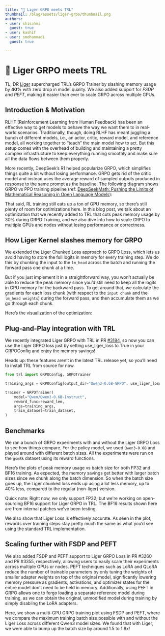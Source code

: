 ```yaml
---
title: "🐯 Liger GRPO meets TRL" 
thumbnail: /blog/assets/liger-grpo/thumbnail.png
authors:
- user: shisahni
  guest: true
- user: kashif
- user: smohammadi
  guest: true

---
```


# 🐯 Liger GRPO meets TRL

TL; DR
[Liger](https://github.com/linkedin/Liger-Kernel) supercharged TRL’s GRPO Trainer by slashing memory usage by **40%** with zero drop in model quality. We also added support for *FSDP* and *PEFT*, making it easier than ever to scale GRPO across multiple GPUs. 

## Introduction & Motivation


RLHF (Reinforcement Learning from Human Feedback) has been an effective way to get models to behave the way we want them to in real-world scenarios. Traditionally, though, doing RLHF has meant juggling a bunch of different models, i.e., an actor, critic, reward model, and reference model, all working together to “teach” the main model how to act. But this setup comes with the overhead of building and maintaining a pretty complex infrastructure to keep everything running smoothly and make sure all the data flows between them properly.

More recently, DeepSeek’s R1 helped popularize GRPO, which simplifies things quite a bit without losing performance. GRPO gets rid of the critic model and instead uses the average reward of sampled outputs produced in response to the same prompt as the baseline. The following diagram shows GRPO vs PPO training pipeline (ref: [DeepSeekMath: Pushing the Limits of Mathematical Reasoning in Open Language Models](https://huggingface.co/papers/2402.03300)):

That said, RL training still eats up a ton of GPU memory, so there’s still plenty of room for optimizations here. In this blog post, we talk about an optimization that we recently added to TRL that cuts peak memory usage by 30% during GRPO Training, and we also dive into how to scale GRPO to multiple GPUs and nodes without losing performance or correctness.

## How Liger Kernel slashes memory for GRPO


We extended the Liger Chunked Loss approach to GRPO Loss, which lets us avoid having to store the full logits in memory for every training step. We do this by chunking the input to the `lm_head` across the batch and running the forward pass one chunk at a time.

But if you just implement it in a straightforward way, you won’t actually be able to reduce the peak memory since you’d still need to keep all the logits in GPU memory for the backward pass. To get around that, we calculate the gradients for each loss chunk (with respect to the `input chunk` and the `lm_head weights`) during the forward pass, and then accumulate them as we go through each chunk.

Here’s the visualization of the optimization:

## Plug-and-Play integration with TRL

We recently integrated Liger GRPO with TRL in PR [#3184](https://github.com/huggingface/trl/pull/3184), so now you can use the Liger GRPO loss just by setting use_liger_loss to True in your GRPOConfig and enjoy the memory savings! 

Heads up: these features aren’t in the latest TRL release yet, so you’ll need to install TRL from source for now.

```python
from trl import GRPOConfig, GRPOTrainer

training_args = GRPOConfig(output_dir="Qwen3-0.6B-GRPO", use_liger_loss=True)

trainer = GRPOTrainer(
    model="Qwen/Qwen3-0.6B-Instruct",
    reward_func=reward_len,
    args=training_args,
    train_dataset=train_dataset,
)
```

## Benchmarks

We ran a bunch of GRPO experiments with and without the Liger GRPO Loss to see how things compare. For the policy model, we used `Qwen3-0.6B` and played around with different batch sizes. All the experiments were run on the `gsm8k` dataset using its reward functions.

Here’s the plots of peak memory usage vs batch size for both FP32 and BF16 training. As expected, the memory savings get better with larger batch sizes since we chunk along the batch dimension. So when the batch size goes up, the Liger chunked loss ends up using a lot less memory, up to 40% less, compared to the regular (non-liger) version. 

Quick note: Right now, we only support FP32, but we're working on open-sourcing BF16 support for Liger GRPO in TRL. The BF16 results shown here are from internal patches we’ve been testing.

We also show that Liger Loss is effectively accurate. As seen in the plot, rewards over training steps stay pretty much the same as what you’d see using the standard TRL implementation.


## Scaling further with FSDP and PEFT


We also added FSDP and PEFT support to Liger GRPO Loss in PR #3260 and PR #3355, respectively, allowing users to easily scale their experiments across multiple GPUs or nodes. PEFT techniques such as LoRA and QLoRA reduce the number of trainable parameters by only tuning the weights of smaller adapter weights on top of the original model, significantly lowering memory pressure as gradients, activations, and optimizer states for the entire model don’t need to be held in memory. Additionally, using PEFT in GRPO allows one to forgo loading a separate reference model during training, as we can obtain the original, unmodified model during training by simply disabling the LoRA adapters. 

Here, we show a multi-GPU GRPO training plot using FSDP and PEFT, where we compare the maximum training batch size possible with and without the Liger Loss across different Qwen3 model sizes. We found that with Liger, we were able to bump up the batch size by around 1.5 to 1.8x!

